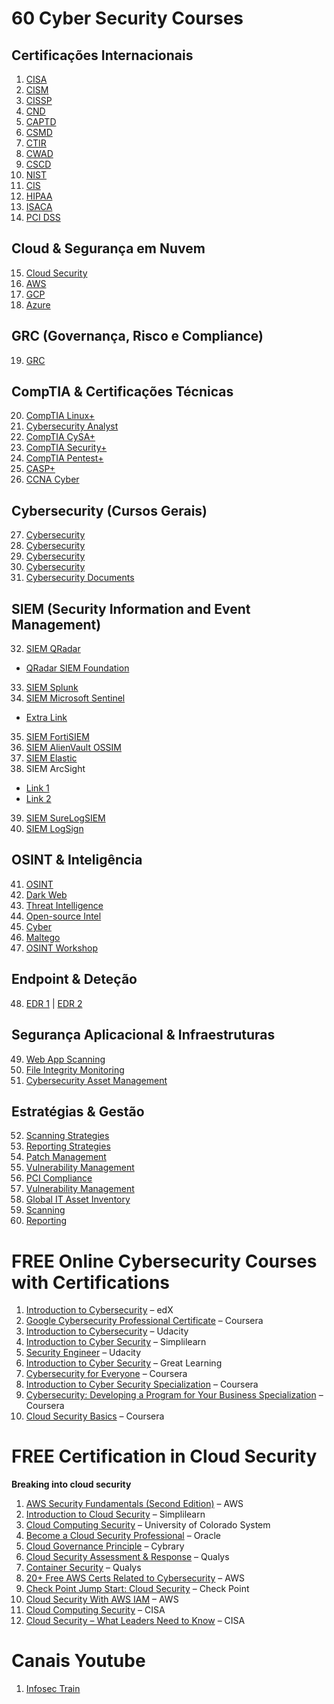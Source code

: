

# 60 Cyber Security Courses

## Certificações Internacionais
1. [CISA](https://lnkd.in/dxMUYMxS)  
2. [CISM](https://lnkd.in/dw9r-jsv)  
3. [CISSP](https://lnkd.in/d9_VB2QC)  
4. [CND](https://lnkd.in/d2fFDZAU)  
5. [CAPTD](https://lnkd.in/dM3_34AG)  
6. [CSMD](https://lnkd.in/dxYr2R4f)  
7. [CTIR](https://lnkd.in/dKvHN5iH)  
8. [CWAD](https://lnkd.in/drkerm6X)  
9. [CSCD](https://lnkd.in/drysyupp)  
10. [NIST](https://lnkd.in/eMXCgUv3)  
11. [CIS](https://lnkd.in/grxJE3vw)  
12. [HIPAA](https://lnkd.in/gxfN7-rc)  
13. [ISACA](https://lnkd.in/g5kMF2mE)  
14. [PCI DSS](https://lnkd.in/gYnqBERW)  

## Cloud & Segurança em Nuvem
15. [Cloud Security](https://lnkd.in/gRSxDKHp)  
16. [AWS](https://lnkd.in/gf5RDv2i)  
17. [GCP](https://lnkd.in/ggcVJz56)  
18. [Azure](https://lnkd.in/gv73Uz9F)  

## GRC (Governança, Risco e Compliance)
19. [GRC](https://lnkd.in/gfywxZab)  

## CompTIA & Certificações Técnicas
20. [CompTIA Linux+](https://lnkd.in/eYnGNiQz)  
21. [Cybersecurity Analyst](https://lnkd.in/eMg52WTq)  
22. [CompTIA CySA+](https://lnkd.in/e3kuu4uM)  
23. [CompTIA Security+](https://lnkd.in/e9v836Ks)  
24. [CompTIA Pentest+](https://lnkd.in/eB2KpakT)  
25. [CASP+](https://lnkd.in/ez_2hdTf)  
26. [CCNA Cyber](https://lnkd.in/gUfHS7CK)  

## Cybersecurity (Cursos Gerais)
27. [Cybersecurity](https://lnkd.in/gpkmD9gN)  
28. [Cybersecurity](https://lnkd.in/g8XUeAfq)  
29. [Cybersecurity](https://lnkd.in/gXc69YVb)  
30. [Cybersecurity](https://lnkd.in/g5xjN7S8)  
31. [Cybersecurity Documents](https://lnkd.in/gXRVydi9)  

## SIEM (Security Information and Event Management)
32. [SIEM QRadar](https://lnkd.in/gd7V_4pe)  
   - [QRadar SIEM Foundation](https://lnkd.in/es8NAdAw)  
33. [SIEM Splunk](https://lnkd.in/ePF_3PWj)  
34. [SIEM Microsoft Sentinel](https://lnkd.in/ezDkpWmx)  
   - [Extra Link](https://lnkd.in/evnF6kNm)  
35. [SIEM FortiSIEM](https://lnkd.in/e5TvYZYt)  
36. [SIEM AlienVault OSSIM](https://lnkd.in/gRZAansT)  
37. [SIEM Elastic](https://lnkd.in/gYNYs9vS)  
38. SIEM ArcSight  
   - [Link 1](https://lnkd.in/gS33AJdk)  
   - [Link 2](https://lnkd.in/guEydy_U)  
39. [SIEM SureLogSIEM](https://lnkd.in/eAnAYDWJ)  
40. [SIEM LogSign](https://lnkd.in/eXnjymv6)  

## OSINT & Inteligência
41. [OSINT](https://lnkd.in/dmXeRk7w)  
42. [Dark Web](https://lnkd.in/dJa5nntE)  
43. [Threat Intelligence](https://lnkd.in/dV9THhxz)  
44. [Open-source Intel](https://lnkd.in/duw_uuNx)  
45. [Cyber](https://lnkd.in/dk8XkmjN)  
46. [Maltego](https://lnkd.in/deY6WTee)  
47. [OSINT Workshop](https://lnkd.in/dnmw5eVG)  

## Endpoint & Deteção
48. [EDR 1](https://lnkd.in/gzdFXUec) | [EDR 2](https://lnkd.in/g2h2mnk5)  

## Segurança Aplicacional & Infraestruturas
49. [Web App Scanning](https://lnkd.in/giAHpyxi)  
50. [File Integrity Monitoring](https://lnkd.in/gtB8TQm3)  
51. [Cybersecurity Asset Management](https://lnkd.in/gkDVbs55)  

## Estratégias & Gestão
52. [Scanning Strategies](https://lnkd.in/gNUBKYfs)  
53. [Reporting Strategies](https://lnkd.in/gfbgD4VR)  
54. [Patch Management](https://lnkd.in/gzdFXUec)  
55. [Vulnerability Management](https://lnkd.in/gwR7f3wD)  
56. [PCI Compliance](https://lnkd.in/gx6uQ9qN)  
57. [Vulnerability Management](https://lnkd.in/g64maMet)  
58. [Global IT Asset Inventory](https://lnkd.in/gXR5bD5N)  
59. [Scanning](https://lnkd.in/g6cQjQuh)  
60. [Reporting](https://lnkd.in/gs6Vn-DA)




# FREE Online Cybersecurity Courses with Certifications

1. [Introduction to Cybersecurity](https://www.edx.org/course/introdu…) – edX  
2. [Google Cybersecurity Professional Certificate](https://www.coursera.org/google-certifi…) – Coursera  
3. [Introduction to Cybersecurity](https://www.udacity.com/course/intro-t…) – Udacity  
4. [Introduction to Cyber Security](https://www.simplilearn.com/learn-cyber-se…) – Simplilearn  
5. [Security Engineer](https://www.udacity.com/course/securit…) – Udacity  
6. [Introduction to Cyber Security](https://www.mygreatlearning.com/academy/learn-…) – Great Learning  
7. [Cybersecurity for Everyone](https://www.coursera.org/learn/cybersec…) – Coursera  
8. [Introduction to Cyber Security Specialization](https://www.coursera.org/specialization…) – Coursera  
9. [Cybersecurity: Developing a Program for Your Business Specialization](https://www.coursera.org/specialization…) – Coursera  
10. [Cloud Security Basics](https://www.coursera.org/learn/cloud) – Coursera  


# FREE Certification in Cloud Security  
**Breaking into cloud security**

1. [AWS Security Fundamentals (Second Edition)](https://lnkd.in/day6K9XG) – AWS  
2. [Introduction to Cloud Security](https://lnkd.in/drVq3bh5) – Simplilearn  
3. [Cloud Computing Security](https://lnkd.in/dP6kSzNu) – University of Colorado System  
4. [Become a Cloud Security Professional](https://lnkd.in/dZXfbqxA) – Oracle  
5. [Cloud Governance Principle](https://lnkd.in/dZ-AiFy3) – Cybrary  
6. [Cloud Security Assessment & Response](https://lnkd.in/grrHivcW) – Qualys  
7. [Container Security](https://lnkd.in/gYNCGY8A) – Qualys  
8. [20+ Free AWS Certs Related to Cybersecurity](https://lnkd.in/gjVduQen) – AWS  
9. [Check Point Jump Start: Cloud Security](https://lnkd.in/d5PMGAqy) – Check Point  
10. [Cloud Security With AWS IAM](https://lnkd.in/dmQ_5cVf) – AWS  
11. [Cloud Computing Security](https://lnkd.in/gMTq2z2q) – CISA  
12. [Cloud Security – What Leaders Need to Know](https://lnkd.in/gGYj9eiP) – CISA  



# Canais Youtube
1. [Infosec Train](https://www.youtube.com/@InfosecTrain/videos)
